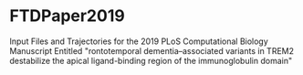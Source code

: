 # FTDPaper2019
Input Files and Trajectories for the 2019 PLoS Computational Biology Manuscript Entitled "rontotemporal dementia–associated variants in TREM2 destabilize the apical ligand-binding region of the immunoglobulin domain"
